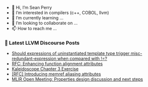 - 👋 Hi, I’m Sean Perry
- 👀 I’m interested in compilers (c++, COBOL, llvm)
- 🌱 I’m currently learning ...
- 💞️ I’m looking to collaborate on ...
- 📫 How to reach me ...

<!---
s66perry/s66perry is a ✨ special ✨ repository because its `README.md` (this file) appears on your GitHub profile.
You can click the Preview link to take a look at your changes.
--->
### 📕 Latest LLVM Discourse Posts

<!-- DISCOURSE-LLVM:START -->
- [Should expressions of uninstantiated template type trigger misc-redundant-expression when compared with !=?](https://discourse.llvm.org/t/should-expressions-of-uninstantiated-template-type-trigger-misc-redundant-expression-when-compared-with/88072#post_1)
- [RFC: Enhancing function alignment attributes](https://discourse.llvm.org/t/rfc-enhancing-function-alignment-attributes/88019#post_8)
- [Kaleidoscope Chapter 3 Exercise](https://discourse.llvm.org/t/kaleidoscope-chapter-3-exercise/88071#post_1)
- [[RFC] Introducing memref aliasing attributes](https://discourse.llvm.org/t/rfc-introducing-memref-aliasing-attributes/88049#post_7)
- [MLIR Open Meeting: Properties design discussion and next steps](https://discourse.llvm.org/t/mlir-open-meeting-properties-design-discussion-and-next-steps/87774#post_9)
<!-- DISCOURSE-LLVM:END -->
